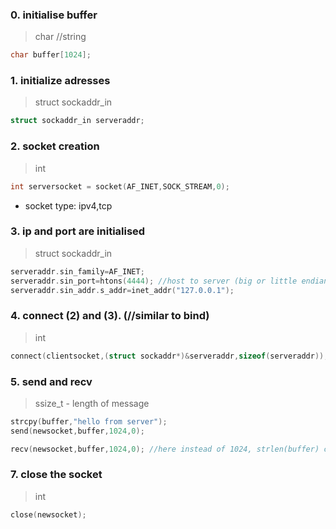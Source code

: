 ### 0. initialise buffer
>char //string
```c
char buffer[1024];
```

### 1. initialize adresses
>struct sockaddr_in
```c
struct sockaddr_in serveraddr;
```

### 2. socket creation
>int
```c
int serversocket = socket(AF_INET,SOCK_STREAM,0);
```
- socket type: ipv4,tcp

### 3. ip and port are initialised
>struct sockaddr_in 
```c
serveraddr.sin_family=AF_INET;
serveraddr.sin_port=htons(4444); //host to server (big or little endian)
serveraddr.sin_addr.s_addr=inet_addr("127.0.0.1");
```
### 4. connect (2) and (3). (//similar to bind) 
>int
```c
connect(clientsocket,(struct sockaddr*)&serveraddr,sizeof(serveraddr));
```

### 5. send and recv
> ssize_t - length of message
```c
strcpy(buffer,"hello from server");
send(newsocket,buffer,1024,0);
```
```c
recv(newsocket,buffer,1024,0); //here instead of 1024, strlen(buffer) can be used
```

### 7. close the socket
>int
```c
close(newsocket);
```